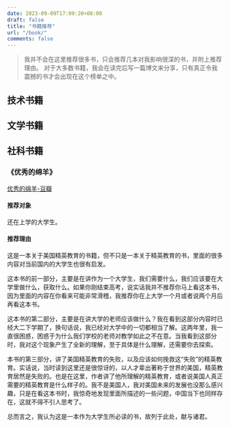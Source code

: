 ```yaml
---
date: 2023-09-09T17:09:20+08:00
draft: false
title: "书籍推荐"
url: "/book/"
comments: false
---
```


> 我并不会在这里推荐很多书，只会推荐几本对我影响很深的书，并附上推荐理由。
> 对于大多数书籍，我会在读完后写一篇博文来分享，只有真正令我震撼的书才会出现在这个榜单之中。

## 技术书籍

## 文学书籍

## 社科书籍

### 《优秀的绵羊》

[优秀的绵羊-豆瓣](https://book.douban.com/subject/26747208/)

#### 推荐对象

还在上学的大学生。

#### 推荐理由

这是一本关于美国精英教育的书籍，但不只是一本关于精英教育的书，里面的很多内容对当前国内的大学生也很有启发。

这本书的前一部分，主要是在讲作为一个大学生，我们需要什么，我们应该要在大学里做什么，获取什么。如果你刚结束高考，说实话我并不推荐你马上看这本书，因为里面的内容在你看来可能非常滑稽，我推荐你在上大学一个月或者说两个月后再看这本书。

这本书的第二部分，主要是在讲大学的老师应该做什么？我在看到这部分内容时已经大二下学期了，换句话说，我已经对大学中的一切都相当了解。这两年里，我一直很困惑，困惑于为什么我们学校的老师对教学如此之不在意。当我看到这部分时，我对这个现象产生了全新的理解，至于具体是什么理解，还需要你去探索。

本书的第三部分，讲了美国精英教育的失败，以及应该如何挽救这“失败”的精英教育。实话说，当时读到这里还是很惊讶的，以人才辈出著称于世界的美国，精英教育居然是失败的。也是在这里，作者讲了他所理解的精英教育，或者说美国人真正需要的精英教育是什么样子的。我不是美国人，我对美国未来的发展也没那么感兴趣，只是在看这本书时，我惊奇地发现里面所描述的一些问题，中国当下也同样存在，这就不得不引人思考了。

总而言之，我认为这是一本作为大学生所必读的书，故列于此处，献与诸君。
